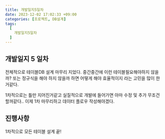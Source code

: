 ```yaml
---
title: 개발일지5일차
date: 2023-12-02 17:02:33 +09:00
categories: [프로젝트, DB설계]
tags:
  [
    개발일지5일차
  ]
---
```


## 개발일지 5 일차
<p>전체적으로 테이블DB 설계 마무리 지었다. 중간중간에 이런 테이블필요해야하지 않을까? 또는 정규식을 해야 하지 않을까 하면 어떻게 해야 효율적이지 라는 고민을 많이 한거같다.  </p>

<p>1차적으로는 틀만 지어진거같고 실질적으로 개발에 들어가면 아마 수정 및 추가 무조건 할꺼같다.. 이제 1차 마무리하고 데이터 플로우 작성해야겠다.</p>


## 진행사항

<p>1차적으로 모든 테이블 설계 끝!</p>








